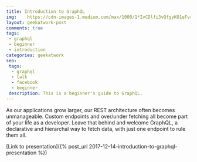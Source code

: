 ```yaml
---
title: Introduction to GraphQL
img:    https://cdn-images-1.medium.com/max/1000/1*IvCDlfi3vQfgyKO1eFv4jA.png
layout: geekatwork-post
comments: true
tags:
 - graphql
 - beginner
 - introduction
categories: geekatwork
seo:
 tags:
  - graphql
  - talk
  - facebook
  - beginner
 description: This is a beginner's guide to GraphQL.
---
```


As our applications grow larger, our REST architecture often becomes unmanageable. Custom endpoints and over/under fetching all become part of your life as a developer. Leave that behind and welcome GraphQL, a declarative and hierarchal way to fetch data, with just one endpoint to rule them all.

[Link to presentation]({% post_url 2017-12-14-introduction-to-graphql-presentation %})
